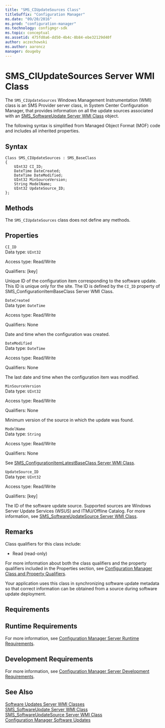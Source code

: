 ```yaml
---
title: "SMS_CIUpdateSources Class"
titleSuffix: "Configuration Manager"
ms.date: "09/20/2016"
ms.prod: "configuration-manager"
ms.technology: configmgr-sdk
ms.topic: conceptual
ms.assetid: 475fd0a6-dd50-4b4c-8b84-ebe32129d40f
author: aczechowski
ms.author: aaroncz
manager: dougeby
---
```

# SMS_CIUpdateSources Server WMI Class
The `SMS_CIUpdateSources` Windows Management Instrumentation (WMI) class is an SMS Provider server class, in System Center Configuration Manager, that provides information on all the update sources associated with an [SMS_SoftwareUpdate Server WMI Class](../../../develop/reference/sum/sms_softwareupdate-server-wmi-class.md) object.  

 The following syntax is simplified from Managed Object Format (MOF) code and includes all inherited properties.  

## Syntax  

```  
Class SMS_CIUpdateSources : SMS_BaseClass  
{  
    UInt32 CI_ID;  
    DateTime DateCreated;  
    DateTime DateModified;  
    UInt32 MinSourceVersion;  
    String ModelName;  
    UInt32 UpdateSource_ID;  
};  
```  

## Methods  
 The `SMS_CIUpdateSources` class does not define any methods.  

## Properties  
 `CI_ID`  
 Data type: `UInt32`  

 Access type: Read/Write  

 Qualifiers: [key]  

 Unique ID of the configuration item corresponding to the software update. This ID is unique only for the site. The ID is defined by the `CI_ID` property of SMS_ConfigurationItemBaseClass Server WMI Class.  

 `DateCreated`  
 Data type: `DateTime`  

 Access type: Read/Write  

 Qualifiers: None  

 Date and time when the configuration was created.  

 `DateModified`  
 Data type: `DateTime`  

 Access type: Read/Write  

 Qualifiers: None  

 The last date and time when the configuration item was modified.  

 `MinSourceVersion`  
 Data type: `UInt32`  

 Access type: Read/Write  

 Qualifiers: None  

 Minimum version of the source in which the update was found.  

 `ModelName`  
 Data type: `String`  

 Access type: Read/Write  

 Qualifiers: None  

 See [SMS_ConfigurationItemLatestBaseClass Server WMI Class](../../../develop/reference/compliance/sms_configurationitemlatestbaseclass-server-wmi-class.md).  

 `UpdateSource_ID`  
 Data type: `UInt32`  

 Access type: Read/Write  

 Qualifiers: [key]  

 The ID of the software update source. Supported sources are Windows Server Update Services (WSUS) and ITMU/Offline Catalog. For more information, see [SMS_SoftwareUpdateSource Server WMI Class](../../../develop/reference/sum/sms_softwareupdatesource-server-wmi-class.md).  

## Remarks  
 Class qualifiers for this class include:  

-   Read (read-only)  

 For more information about both the class qualifiers and the property qualifiers included in the Properties section, see [Configuration Manager Class and Property Qualifiers](../../../develop/reference/misc/class-and-property-qualifiers.md).  

 Your application uses this class in synchronizing software update metadata so that correct information can be obtained from a source during software update deployment.  

## Requirements  

## Runtime Requirements  
 For more information, see [Configuration Manager Server Runtime Requirements](../../../develop/core/reqs/server-runtime-requirements.md).  

## Development Requirements  
 For more information, see [Configuration Manager Server Development Requirements](../../../develop/core/reqs/server-development-requirements.md).  

## See Also  
 [Software Updates Server WMI Classes](../../../develop/reference/sum/software-updates-server-wmi-classes.md)   
 [SMS_SoftwareUpdate Server WMI Class](../../../develop/reference/sum/sms_softwareupdate-server-wmi-class.md)   
 [SMS_SoftwareUpdateSource Server WMI Class](../../../develop/reference/sum/sms_softwareupdatesource-server-wmi-class.md)   
 [Configuration Manager Software Updates](../../../develop/sum/software-updates.md)
